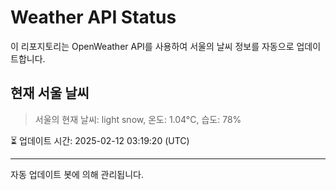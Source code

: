 
# Weather API Status

이 리포지토리는 OpenWeather API를 사용하여 서울의 날씨 정보를 자동으로 업데이트합니다.

## 현재 서울 날씨
> 서울의 현재 날씨: light snow, 온도: 1.04°C, 습도: 78%

⏳ 업데이트 시간: 2025-02-12 03:19:20 (UTC)

---
자동 업데이트 봇에 의해 관리됩니다.

